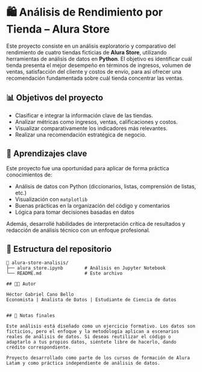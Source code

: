 # 🛍️ Análisis de Rendimiento por Tienda – Alura Store

Este proyecto consiste en un análisis exploratorio y comparativo del rendimiento de cuatro tiendas ficticias de **Alura Store**, utilizando herramientas de análisis de datos en **Python**. El objetivo es identificar cuál tienda presenta el mejor desempeño en términos de ingresos, volumen de ventas, satisfacción del cliente y costos de envío, para así ofrecer una recomendación fundamentada sobre cuál tienda concentrar las ventas.

## 📊 Objetivos del proyecto

- Clasificar e integrar la información clave de las tiendas.
- Analizar métricas como ingresos, ventas, calificaciones y costos.
- Visualizar comparativamente los indicadores más relevantes.
- Realizar una recomendación estratégica de negocio.

## 🧠 Aprendizajes clave

Este proyecto fue una oportunidad para aplicar de forma práctica conocimientos de:

- Análisis de datos con Python (diccionarios, listas, comprensión de listas, etc.)
- Visualización con `matplotlib`
- Buenas prácticas en la organización del código y comentarios
- Lógica para tomar decisiones basadas en datos

Además, desarrollé habilidades de interpretación crítica de resultados y redacción de análisis técnico con un enfoque profesional.

## 📂 Estructura del repositorio

```text
📁 alura-store-analisis/
├── alura_store.ipynb        # Análisis en Jupyter Notebook
└── README.md                # Este archivo

## 🧑‍💻 Autor

Héctor Gabriel Cano Bello
Economista | Analista de Datos | Estudiante de Ciencia de datos


## 📌 Notas finales

Este análisis está diseñado como un ejercicio formativo. Los datos son ficticios, pero el enfoque y la metodología aplican a escenarios reales de análisis de datos. Si deseas reutilizar el código o adaptarlo a tus propios datos, siéntete libre de hacerlo, dando crédito correspondiente.

Proyecto desarrollado como parte de los cursos de formación de Alura Latam y como práctica independiente de análisis de datos.
